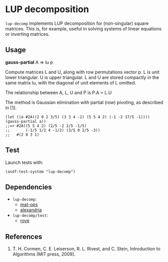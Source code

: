 # LUP decomposition
`lup-decomp` implements LUP decomposition for (non-singular) square matrices.
This is, for example, useful in solving systems of linear equations or
inverting matrices.

## Usage
**gauss-partial** A => lu p

Compute matrices L and U, along with row permutations vector p.
L is unit lower triangular. U is upper triangular. L and U are
stored compactly in the same matrix lu, with the diagonal of unit
elements of L omitted.

The relationship between A, L, U and P is P.A = L.U

The method is Gaussian elimination with partial (row) pivoting,
as described in [1].

```common-lisp
(let ((a #2A((2 0 2 3/5) (3 3 4 -2) (5 5 4 2) (-1 -2 17/5 -1))))
(gauss-partial a))
;;=> #2A((5 5 4 2) (2/5 -2 2/5 -1/5)
;;       (-1/5 1/2 4 -1/2) (3/5 0 2/5 -3))
;;   #(2 0 3 1)
```

## Test
Launch tests with:
```common-lisp
(asdf:test-system "lup-decomp")
```

## Dependencies
* `lup-decomp`:
  * [mat-ops](https://github.com/thomashoullier/mat-ops)
  * [alexandria](https://gitlab.common-lisp.net/alexandria/alexandria)
* `lup-decomp/test`:
  * [rove](https://github.com/fukamachi/rove)

## References
1. T. H. Cormen, C. E. Leiserson, R. L. Rivest, and C. Stein, Introduction to
   Algorithms (MIT press, 2009).
